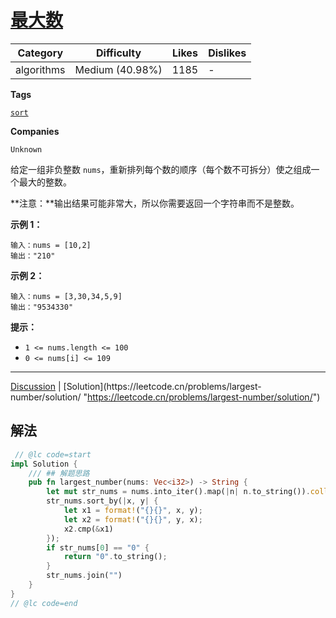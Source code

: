 # [最大数](https://leetcode.cn/problems/largest-number/description/ "https://leetcode.cn/problems/largest-number/description/")

| Category   | Difficulty      | Likes | Dislikes |
| ---------- | --------------- | ----- | -------- |
| algorithms | Medium (40.98%) | 1185  | -        |

**Tags**

[`sort`](https://leetcode.com/tag/sort "https://leetcode.com/tag/sort")

**Companies**

`Unknown`

给定一组非负整数 `nums`，重新排列每个数的顺序（每个数不可拆分）使之组成一个最大的整数。

**注意：**输出结果可能非常大，所以你需要返回一个字符串而不是整数。

**示例 1：**

```
输入：nums = [10,2]
输出："210"
```

**示例 2：**

```
输入：nums = [3,30,34,5,9]
输出："9534330"
```

**提示：**

- `1 <= nums.length <= 100`
- `0 <= nums[i] <= 109`

---

[Discussion](https://leetcode.cn/problems/largest-number/comments/ "https://leetcode.cn/problems/largest-number/comments/") | [Solution](https://leetcode.cn/problems/largest-number/solution/ "https://leetcode.cn/problems/largest-number/solution/")

## 解法

```rust
 // @lc code=start
impl Solution {
    /// ## 解题思路
    pub fn largest_number(nums: Vec<i32>) -> String {
        let mut str_nums = nums.into_iter().map(|n| n.to_string()).collect::<Vec<_>>();
        str_nums.sort_by(|x, y| {
            let x1 = format!("{}{}", x, y);
            let x2 = format!("{}{}", y, x);
            x2.cmp(&x1)
        });
        if str_nums[0] == "0" {
            return "0".to_string();
        }
        str_nums.join("")
    }
}
// @lc code=end
```


